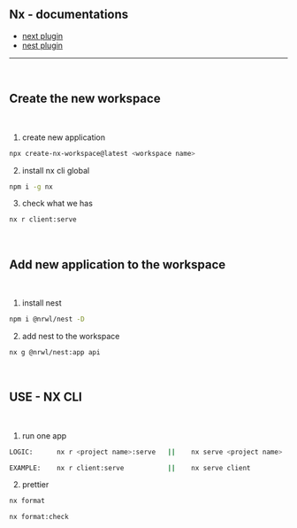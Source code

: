 ## Nx - documentations

- [next plugin](https://nx.dev/latest/react/guides/nextjs)
- [nest plugin](https://nx.dev/latest/angular/nest/overview)

---

<br>

## **Create the new workspace**

<br>

1. create new application

```bash
npx create-nx-workspace@latest <workspace name>
```

2. install nx cli global

```bash
npm i -g nx
```

3. check what we has

```bash
nx r client:serve
```

<br>

## **Add new application to the workspace**

<br>

1. install nest

```bash
npm i @nrwl/nest -D
```

2. add nest to the workspace

```bash
nx g @nrwl/nest:app api
```

<br>

## **USE - NX CLI**

<br>

1. run one app

```bash
LOGIC:      nx r <project name>:serve   ||    nx serve <project name>

EXAMPLE:    nx r client:serve           ||    nx serve client
```

2. prettier

```bash
nx format

nx format:check
```
